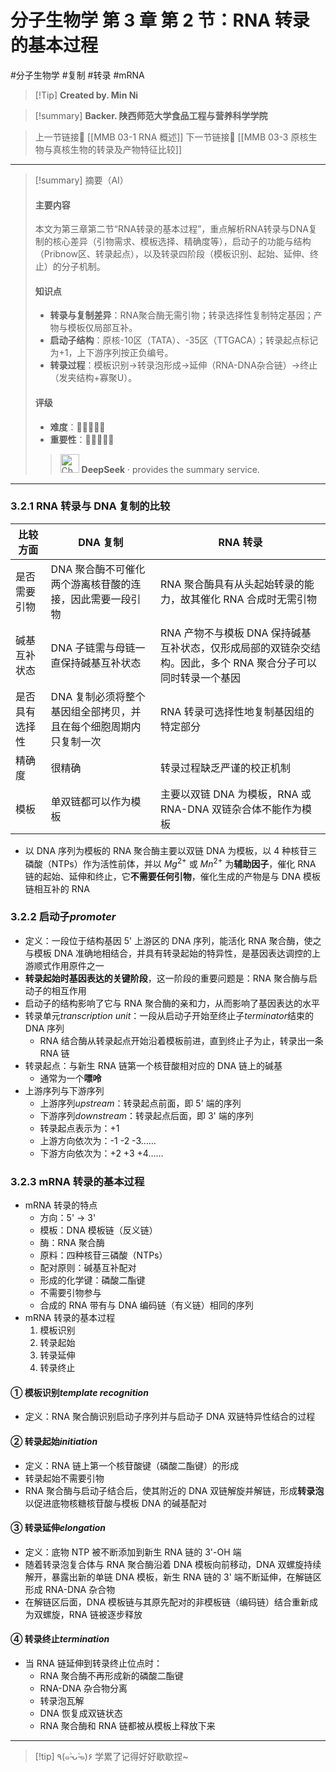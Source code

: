 # 分子生物学 第 3 章 第 2 节：RNA 转录的基本过程
#分子生物学 #复制 #转录 #mRNA


> [!Tip] **Created by. Min Ni**

> [!summary] **Backer. 陕西师范大学食品工程与营养科学学院**

> 上一节链接🔗 [[MMB 03-1 RNA 概述]]
> 下一节链接🔗 [[MMB 03-3 原核生物与真核生物的转录及产物特征比较]]

---

> [!summary] 摘要（AI）
> #### 主要内容
> 本文为第三章第二节“RNA转录的基本过程”，重点解析RNA转录与DNA复制的核心差异（引物需求、模板选择、精确度等），启动子的功能与结构（Pribnow区、转录起点），以及转录四阶段（模板识别、起始、延伸、终止）的分子机制。
> #### 知识点
> - **转录与复制差异**：RNA聚合酶无需引物；转录选择性复制特定基因；产物与模板仅局部互补。
> - **启动子结构**：原核-10区（TATA）、-35区（TTGACA）；转录起点标记为+1，上下游序列按正负编号。
> - **转录过程**：模板识别→转录泡形成→延伸（RNA-DNA杂合链）→终止（发夹结构+寡聚U）。
> #### 评级
> - **难度**：🌿🌿🌿🌿🌿
> - **重要性**：🌟🌟🌟🌟🌟
> 
>><img src="https://img.icons8.com/?size=100&id=YWOidjGxCpFW&format=png&color=000000" alt="ChatGPT Icon" width="30" height="30" style="margin-bottom: -7px;"> **DeepSeek** · provides the summary service.

---
### 3.2.1 RNA 转录与 DNA 复制的比较

| 比较方面    | DNA 复制                             | RNA 转录                                                        |
| ------- | ---------------------------------- | ------------------------------------------------------------- |
| 是否需要引物  | DNA 聚合酶不可催化两个游离核苷酸的连接，因此需要一段引物     | RNA 聚合酶具有从头起始转录的能力，故其催化 RNA 合成时无需引物                           |
| 碱基互补状态  | DNA 子链需与母链一直保持碱基互补状态               | RNA 产物不与模板 DNA 保持碱基互补状态，仅形成局部的双链杂交结构。因此，多个 RNA 聚合分子可以同时转录一个基因 |
| 是否具有选择性 | DNA 复制必须将整个基因组全部拷贝，并且在每个细胞周期内只复制一次 | RNA 转录可选择性地复制基因组的特定部分                                         |
| 精确度     | 很精确                                | 转录过程缺乏严谨的校正机制                                                 |
| 模板      | 单双链都可以作为模板                         | 主要以双链 DNA 为模板，RNA 或 RNA-DNA 双链杂合体不能作为模板                       |
- 以 DNA 序列为模板的 RNA 聚合酶主要以双链 DNA 为模板，以 4 种核苷三磷酸（NTPs）作为活性前体，并以 $Mg^{2+}$ 或 $Mn^{2+}$ 为**辅助因子**，催化 RNA 链的起始、延伸和终止，它**不需要任何引物**，催化生成的产物是与 DNA 模板链相互补的 RNA
### 3.2.2 启动子*promoter*
- 定义：一段位于结构基因 5' 上游区的 DNA 序列，能活化 RNA 聚合酶，使之与模板 DNA 准确地相结合，并具有转录起始的特异性，是基因表达调控的上游顺式作用原件之一
- **转录起始时基因表达的关键阶段**，这一阶段的重要问题是：RNA 聚合酶与启动子的相互作用
- 启动子的结构影响了它与 RNA 聚合酶的亲和力，从而影响了基因表达的水平
- 转录单元*transcription unit*：一段从启动子开始至终止子*terminator*结束的 DNA 序列
	- RNA 结合酶从转录起点开始沿着模板前进，直到终止子为止，转录出一条 RNA 链
- 转录起点：与新生 RNA 链第一个核苷酸相对应的 DNA 链上的碱基
	- 通常为一个**嘌呤**
- 上游序列与下游序列
	- 上游序列*upstream*：转录起点前面，即 5' 端的序列
	- 下游序列*downstream*：转录起点后面，即 3' 端的序列
	- 转录起点表示为：+1
	- 上游方向依次为：-1 -2 -3……
	- 下游方向依次为：+2 +3 +4……
### 3.2.3 mRNA 转录的基本过程
- mRNA 转录的特点
	- 方向：5' -> 3'
	- 模板：DNA 模板链（反义链）
	- 酶：RNA 聚合酶
	- 原料：四种核苷三磷酸（NTPs）
	- 配对原则：碱基互补配对
	- 形成的化学键：磷酸二酯键
	- 不需要引物参与
	- 合成的 RNA 带有与 DNA 编码链（有义链）相同的序列
- mRNA 转录的基本过程
	1. 模板识别
	2. 转录起始
	3. 转录延伸
	4. 转录终止
#### ① 模板识别*template recognition*
- 定义：RNA 聚合酶识别启动子序列并与启动子 DNA 双链特异性结合的过程
#### ② 转录起始*initiation*
- 定义：RNA 链上第一个核苷酸键（磷酸二酯键）的形成
- 转录起始不需要引物
- RNA 聚合酶与启动子结合后，使其附近的 DNA 双链解旋并解链，形成**转录泡**以促进底物核糖核苷酸与模板 DNA 的碱基配对
#### ③ 转录延伸*elongation*
- 定义：底物 NTP 被不断添加到新生 RNA 链的 3'-OH 端
- 随着转录泡复合体与 RNA 聚合酶沿着 DNA 模板向前移动，DNA 双螺旋持续解开，暴露出新的单链 DNA 模板，新生 RNA 链的 3' 端不断延伸，在解链区形成 RNA-DNA 杂合物
- 在解链区后面，DNA 模板链与其原先配对的非模板链（编码链）结合重新成为双螺旋，RNA 链被逐步释放
#### ④ 转录终止*termination*
- 当 RNA 链延伸到转录终止位点时：
	- RNA 聚合酶不再形成新的磷酸二酯键
	- RNA-DNA 杂合物分离
	- 转录泡瓦解
	- DNA 恢复成双链状态
	- RNA 聚合酶和 RNA 链都被从模板上释放下来

---
> [!tip] ٩(๑˃̵ᴗ˂̵๑)۶ 学累了记得好好歇歇捏~
